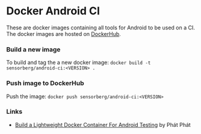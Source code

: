 # Docker Android CI
These are docker images containing all tools for Android to be used on a CI. <br>
The docker images are hosted on [DockerHub](https://hub.docker.com/repositories/sensorberg).

### Build a new image
To build and tag the a new docker image: `docker build -t sensorberg/android-ci:<VERSION> .`

### Push image to DockerHub
Push the image: `docker push sensorberg/android-ci:<VERSION>`

### Links
* [Build a Lightweight Docker Container For Android Testing](https://medium.com/better-programming/build-a-lightweight-docker-container-for-android-testing-2aa6bdaea422) by Phát Phát
